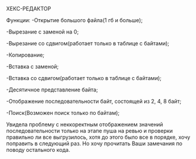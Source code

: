 ХЕКС-РЕДАКТОР

Функции:
-Открытие большого файла(1 гб и больше);

-Вырезание с заменой на 0;

-Вырезание со сдвигом(работает только в таблице с байтами);

-Копирование;

-Вставка с заменой;

-Вставка со сдвигом(работает только в таблице с байтами);

-Десятичное представление байта;

-Отображение последовательности байт, состоящей из 2, 4, 8 байт;

-Поиск(Возможен поиск только по байтам);

Увидела проблему с неккоректным отображением значений последовательности только на  этапе пуша на ревью и проверки правильно ли все выгрузилось, хотя до этого было все в порядке, хочу поправить в следующий раз. Но хочу прочитать Ваши замечания по поводу остального кода.
